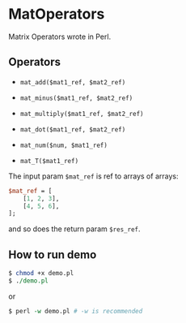 # MatOperators

Matrix Operators wrote in Perl.

## Operators

* `mat_add($mat1_ref, $mat2_ref)`

* `mat_minus($mat1_ref, $mat2_ref)`

* `mat_multiply($mat1_ref, $mat2_ref)`

* `mat_dot($mat1_ref, $mat2_ref)`

* `mat_num($num, $mat1_ref)`

* `mat_T($mat1_ref)`

The input param `$mat_ref` is ref to arrays of arrays:

```perl
$mat_ref = [
    [1, 2, 3],
    [4, 5, 6],
];
```

and so does the return param `$res_ref`.

## How to run demo

```perl
$ chmod +x demo.pl
$ ./demo.pl
```

or

```perl
$ perl -w demo.pl # -w is recommended
```
